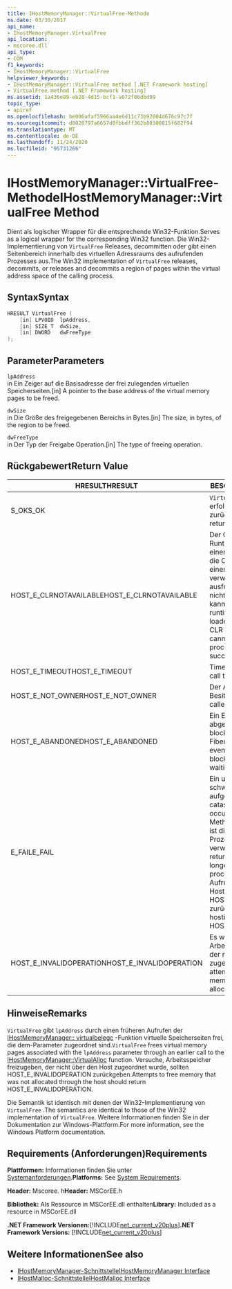 ```yaml
---
title: IHostMemoryManager::VirtualFree-Methode
ms.date: 03/30/2017
api_name:
- IHostMemoryManager.VirtualFree
api_location:
- mscoree.dll
api_type:
- COM
f1_keywords:
- IHostMemoryManager::VirtualFree
helpviewer_keywords:
- IHostMemoryManager::VirtualFree method [.NET Framework hosting]
- VirtualFree method [.NET Framework hosting]
ms.assetid: 1a436e89-eb28-4d15-bcf1-a072f86dbd99
topic_type:
- apiref
ms.openlocfilehash: be006afaf5966aa4e6d11c73b92004d676c97c7f
ms.sourcegitcommit: d8020797a6657d0fbbdff362b80300815f682f94
ms.translationtype: MT
ms.contentlocale: de-DE
ms.lasthandoff: 11/24/2020
ms.locfileid: "95731266"
---
```

# <a name="ihostmemorymanagervirtualfree-method"></a><span data-ttu-id="1cc74-102">IHostMemoryManager::VirtualFree-Methode</span><span class="sxs-lookup"><span data-stu-id="1cc74-102">IHostMemoryManager::VirtualFree Method</span></span>

<span data-ttu-id="1cc74-103">Dient als logischer Wrapper für die entsprechende Win32-Funktion.</span><span class="sxs-lookup"><span data-stu-id="1cc74-103">Serves as a logical wrapper for the corresponding Win32 function.</span></span> <span data-ttu-id="1cc74-104">Die Win32-Implementierung von `VirtualFree` Releases, decommitten oder gibt einen Seitenbereich innerhalb des virtuellen Adressraums des aufrufenden Prozesses aus.</span><span class="sxs-lookup"><span data-stu-id="1cc74-104">The Win32 implementation of `VirtualFree` releases, decommits, or releases and decommits a region of pages within the virtual address space of the calling process.</span></span>  
  
## <a name="syntax"></a><span data-ttu-id="1cc74-105">Syntax</span><span class="sxs-lookup"><span data-stu-id="1cc74-105">Syntax</span></span>  
  
```cpp  
HRESULT VirtualFree (  
    [in] LPVOID  lpAddress,  
    [in] SIZE_T  dwSize,  
    [in] DWORD   dwFreeType  
);  
```  
  
## <a name="parameters"></a><span data-ttu-id="1cc74-106">Parameter</span><span class="sxs-lookup"><span data-stu-id="1cc74-106">Parameters</span></span>  

 `lpAddress`  
 <span data-ttu-id="1cc74-107">in Ein Zeiger auf die Basisadresse der frei zulegenden virtuellen Speicherseiten.</span><span class="sxs-lookup"><span data-stu-id="1cc74-107">[in] A pointer to the base address of the virtual memory pages to be freed.</span></span>  
  
 `dwSize`  
 <span data-ttu-id="1cc74-108">in Die Größe des freigegebenen Bereichs in Bytes.</span><span class="sxs-lookup"><span data-stu-id="1cc74-108">[in] The size, in bytes, of the region to be freed.</span></span>  
  
 `dwFreeType`  
 <span data-ttu-id="1cc74-109">in Der Typ der Freigabe Operation.</span><span class="sxs-lookup"><span data-stu-id="1cc74-109">[in] The type of freeing operation.</span></span>  
  
## <a name="return-value"></a><span data-ttu-id="1cc74-110">Rückgabewert</span><span class="sxs-lookup"><span data-stu-id="1cc74-110">Return Value</span></span>  
  
|<span data-ttu-id="1cc74-111">HRESULT</span><span class="sxs-lookup"><span data-stu-id="1cc74-111">HRESULT</span></span>|<span data-ttu-id="1cc74-112">BESCHREIBUNG</span><span class="sxs-lookup"><span data-stu-id="1cc74-112">Description</span></span>|  
|-------------|-----------------|  
|<span data-ttu-id="1cc74-113">S_OK</span><span class="sxs-lookup"><span data-stu-id="1cc74-113">S_OK</span></span>|<span data-ttu-id="1cc74-114">`VirtualFree` wurde erfolgreich zurückgegeben.</span><span class="sxs-lookup"><span data-stu-id="1cc74-114">`VirtualFree` returned successfully.</span></span>|  
|<span data-ttu-id="1cc74-115">HOST_E_CLRNOTAVAILABLE</span><span class="sxs-lookup"><span data-stu-id="1cc74-115">HOST_E_CLRNOTAVAILABLE</span></span>|<span data-ttu-id="1cc74-116">Der Common Language Runtime (CLR) wurde nicht in einen Prozess geladen, oder die CLR befindet sich in einem Zustand, in dem Sie verwalteten Code nicht ausführen oder den-Befehl nicht erfolgreich verarbeiten kann.</span><span class="sxs-lookup"><span data-stu-id="1cc74-116">The common language runtime (CLR) has not been loaded into a process, or the CLR is in a state in which it cannot run managed code or process the call successfully.</span></span>|  
|<span data-ttu-id="1cc74-117">HOST_E_TIMEOUT</span><span class="sxs-lookup"><span data-stu-id="1cc74-117">HOST_E_TIMEOUT</span></span>|<span data-ttu-id="1cc74-118">Timeout des Aufrufes.</span><span class="sxs-lookup"><span data-stu-id="1cc74-118">The call timed out.</span></span>|  
|<span data-ttu-id="1cc74-119">HOST_E_NOT_OWNER</span><span class="sxs-lookup"><span data-stu-id="1cc74-119">HOST_E_NOT_OWNER</span></span>|<span data-ttu-id="1cc74-120">Der Aufrufer ist nicht Besitzer der Sperre.</span><span class="sxs-lookup"><span data-stu-id="1cc74-120">The caller does not own the lock.</span></span>|  
|<span data-ttu-id="1cc74-121">HOST_E_ABANDONED</span><span class="sxs-lookup"><span data-stu-id="1cc74-121">HOST_E_ABANDONED</span></span>|<span data-ttu-id="1cc74-122">Ein Ereignis wurde abgebrochen, während ein blockierter Thread oder eine Fiber darauf wartete.</span><span class="sxs-lookup"><span data-stu-id="1cc74-122">An event was canceled while a blocked thread or fiber was waiting on it.</span></span>|  
|<span data-ttu-id="1cc74-123">E_FAIL</span><span class="sxs-lookup"><span data-stu-id="1cc74-123">E_FAIL</span></span>|<span data-ttu-id="1cc74-124">Ein unbekannter schwerwiegender Fehler ist aufgetreten.</span><span class="sxs-lookup"><span data-stu-id="1cc74-124">An unknown catastrophic failure occurred.</span></span> <span data-ttu-id="1cc74-125">Wenn eine Methode E_FAIL zurückgibt, ist die CLR innerhalb des Prozesses nicht mehr verwendbar.</span><span class="sxs-lookup"><span data-stu-id="1cc74-125">When a method returns E_FAIL, the CLR is no longer usable within the process.</span></span> <span data-ttu-id="1cc74-126">Nachfolgende Aufrufe von Hostingmethoden geben HOST_E_CLRNOTAVAILABLE zurück.</span><span class="sxs-lookup"><span data-stu-id="1cc74-126">Subsequent calls to hosting methods return HOST_E_CLRNOTAVAILABLE.</span></span>|  
|<span data-ttu-id="1cc74-127">HOST_E_INVALIDOPERATION</span><span class="sxs-lookup"><span data-stu-id="1cc74-127">HOST_E_INVALIDOPERATION</span></span>|<span data-ttu-id="1cc74-128">Es wurde versucht, Arbeitsspeicher freizugeben, der nicht über den Host zugeordnet wurde.</span><span class="sxs-lookup"><span data-stu-id="1cc74-128">An attempt was made to free memory that was not allocated through the host.</span></span>|  
  
## <a name="remarks"></a><span data-ttu-id="1cc74-129">Hinweise</span><span class="sxs-lookup"><span data-stu-id="1cc74-129">Remarks</span></span>  

 <span data-ttu-id="1cc74-130">`VirtualFree` gibt `lpAddress` durch einen früheren Aufrufen der [IHostMemoryManager:: virtualbelegc](ihostmemorymanager-virtualalloc-method.md) -Funktion virtuelle Speicherseiten frei, die dem-Parameter zugeordnet sind.</span><span class="sxs-lookup"><span data-stu-id="1cc74-130">`VirtualFree` frees virtual memory pages associated with the `lpAddress` parameter through an earlier call to the [IHostMemoryManager::VirtualAlloc](ihostmemorymanager-virtualalloc-method.md) function.</span></span> <span data-ttu-id="1cc74-131">Versuche, Arbeitsspeicher freizugeben, der nicht über den Host zugeordnet wurde, sollten HOST_E_INVALIDOPERATION zurückgeben.</span><span class="sxs-lookup"><span data-stu-id="1cc74-131">Attempts to free memory that was not allocated through the host should return HOST_E_INVALIDOPERATION.</span></span>  
  
 <span data-ttu-id="1cc74-132">Die Semantik ist identisch mit denen der Win32-Implementierung von `VirtualFree` .</span><span class="sxs-lookup"><span data-stu-id="1cc74-132">The semantics are identical to those of the Win32 implementation of `VirtualFree`.</span></span> <span data-ttu-id="1cc74-133">Weitere Informationen finden Sie in der Dokumentation zur Windows-Plattform.</span><span class="sxs-lookup"><span data-stu-id="1cc74-133">For more information, see the Windows Platform documentation.</span></span>  
  
## <a name="requirements"></a><span data-ttu-id="1cc74-134">Requirements (Anforderungen)</span><span class="sxs-lookup"><span data-stu-id="1cc74-134">Requirements</span></span>  

 <span data-ttu-id="1cc74-135">**Plattformen:** Informationen finden Sie unter [Systemanforderungen](../../get-started/system-requirements.md).</span><span class="sxs-lookup"><span data-stu-id="1cc74-135">**Platforms:** See [System Requirements](../../get-started/system-requirements.md).</span></span>  
  
 <span data-ttu-id="1cc74-136">**Header:** Mscoree. h</span><span class="sxs-lookup"><span data-stu-id="1cc74-136">**Header:** MSCorEE.h</span></span>  
  
 <span data-ttu-id="1cc74-137">**Bibliothek:** Als Ressource in MSCorEE.dll enthalten</span><span class="sxs-lookup"><span data-stu-id="1cc74-137">**Library:** Included as a resource in MSCorEE.dll</span></span>  
  
 <span data-ttu-id="1cc74-138">**.NET Framework Versionen:**[!INCLUDE[net_current_v20plus](../../../../includes/net-current-v20plus-md.md)]</span><span class="sxs-lookup"><span data-stu-id="1cc74-138">**.NET Framework Versions:** [!INCLUDE[net_current_v20plus](../../../../includes/net-current-v20plus-md.md)]</span></span>  
  
## <a name="see-also"></a><span data-ttu-id="1cc74-139">Weitere Informationen</span><span class="sxs-lookup"><span data-stu-id="1cc74-139">See also</span></span>

- [<span data-ttu-id="1cc74-140">IHostMemoryManager-Schnittstelle</span><span class="sxs-lookup"><span data-stu-id="1cc74-140">IHostMemoryManager Interface</span></span>](ihostmemorymanager-interface.md)
- [<span data-ttu-id="1cc74-141">IHostMalloc-Schnittstelle</span><span class="sxs-lookup"><span data-stu-id="1cc74-141">IHostMalloc Interface</span></span>](ihostmalloc-interface.md)
